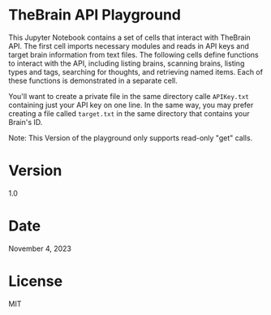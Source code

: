 # TheBrain API Playground

This Jupyter Notebook contains a set of cells that interact with TheBrain API. The first cell imports necessary modules and reads in API keys and target brain information from text files. The following cells define functions to interact with the API, including listing brains, scanning brains, listing types and tags, searching for thoughts, and retrieving named items. Each of these functions is demonstrated in a separate cell.

You'll want to create a private file in the same directory calle `APIKey.txt` containing just your API key on one line. In the same way, you may prefer creating a file called `target.txt` in the same directory that contains your Brain's ID.

Note: This Version of the playground only supports read-only "get" calls.

# Version 
1.0

# Date
November 4, 2023

# License 
MIT